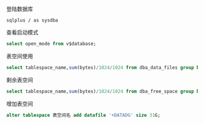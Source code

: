 登陆数据库

```shell
sqlplus / as sysdba
```

查看启动模式

```sql
select open_mode from v$database;
```

表空间使用

```sql
select tablespace_name,sum(bytes)/1024/1024 from dba_data_files group by tablespace_name;
```

剩余表空间

```sql
select tablespace_name,sum(bytes)/1024/1024 from dba_free_space group by tablespace_name;
```

增加表空间

```sql
alter tablespace 表空间名 add datafile '+DATADG' size 31G;
```


